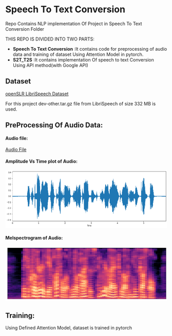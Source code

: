 # Speech To Text Conversion
Repo Contains NLP implementation Of Project in Speech To Text Conversion Folder

THIS REPO IS DIVIDED INTO TWO PARTS:
  * **Speech To Text Conversion** :It contains code for preprocessing of audio data and training of dataset Using Attention Model in pytorch.
  * **S2T_T2S** :It contains implementation Of speech to text Conversion Using API method(with Google API)

## Dataset

[openSLR LibriSpeech Dataset](http://www.openslr.org/12)

For this project dev-other.tar.gz file from LibriSpeech of size 332 MB is used.

## PreProcessing Of Audio Data:

#### Audio file:

[Audio File](Data/1272-128104-0000.flac)

#### Amplitude Vs Time plot of Audio:
<img src="Data/audio_plot.png" width="650"/>

#### Melspectrogram of  Audio:
<img src="Data/melspectro_audio.png" width="650"/>

## Training:

Using Defined Attention Model, dataset is trained in pytorch
